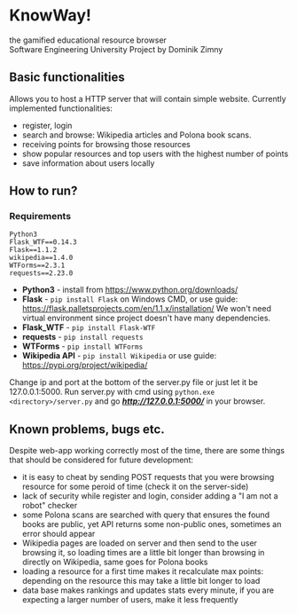 # KnowWay!
the gamified educational resource browser <br>Software Engineering University Project by Dominik Zimny
## Basic functionalities
Allows you to host a HTTP server that will contain simple website. Currently implemented functionalities:
- register, login
- search and browse: Wikipedia articles and Polona book scans.
- receiving points for browsing those resources
- show popular resources and top users with the highest number of points
- save information about users locally

## How to run?
### Requirements
```
Python3
Flask_WTF==0.14.3
Flask==1.1.2
wikipedia==1.4.0
WTForms==2.3.1
requests==2.23.0
```
- **Python3** - install from https://www.python.org/downloads/
- **Flask** - ```pip install Flask``` on Windows CMD, or use guide: https://flask.palletsprojects.com/en/1.1.x/installation/
We won't need virtual environment since project doesn't have many dependencies.
- **Flask_WTF** - ```pip install Flask-WTF```
- **requests** - ```pip install requests```
- **WTForms** - ```pip install WTForms```
- **Wikipedia API** - ```pip install Wikipedia``` or use guide: https://pypi.org/project/wikipedia/

Change ip and port at the bottom of the server.py file or just let it be 127.0.0.1:5000.
Run server.py with cmd using ```python.exe <directory>/server.py``` and go ***http://127.0.0.1:5000/*** in your browser.


## Known problems, bugs etc.
Despite web-app working correctly most of the time, there are some things that should be considered for future development:
- it is easy to cheat by sending POST requests that you were browsing resource for some peroid of time (check it on the server-side)
- lack of security while register and login, consider adding a "I am not a robot" checker
- some Polona scans are searched with query that ensures the found books are public, yet API returns some non-public ones, sometimes an error should appear
- Wikipedia pages are loaded on server and then send to the user browsing it, so loading times are a little bit longer than browsing in directly on Wikipedia, same goes for Polona books
- loading a resource for a first time makes it recalculate max points: depending on the resource this may take a little bit longer to load
- data base makes rankings and updates stats every minute, if you are expecting a larger number of users, make it less frequently
